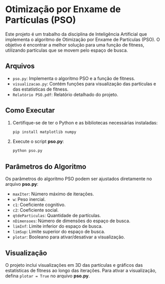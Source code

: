 # Otimização por Enxame de Partículas (PSO)

Este projeto é um trabalho da disciplina de Inteligência Artificial que implementa o algoritmo de Otimização por Enxame de Partículas (PSO). O objetivo é encontrar a melhor solução para uma função de fitness, utilizando partículas que se movem pelo espaço de busca.

## Arquivos

- `pso.py`: Implementa o algoritmo PSO e a função de fitness.
- `visualizacao.py`: Contém funções para visualização das partículas e das estatísticas de fitness.
- `Relatório PSO.pdf`: Relatório detalhado do projeto.

## Como Executar

1. Certifique-se de ter o Python e as bibliotecas necessárias instaladas:
    ```sh
    pip install matplotlib numpy
    ```

2. Execute o script **pso.py**:
    ```sh
    python pso.py
    ```

## Parâmetros do Algoritmo

Os parâmetros do algoritmo PSO podem ser ajustados diretamente no arquivo **pso.py**:
- `maxIter`: Número máximo de iterações.
- `w`: Peso inercial.
- `c1`: Coeficiente cognitivo.
- `c2`: Coeficiente social.
- `qtdeParticulas`: Quantidade de partículas.
- `nDimensoes`: Número de dimensões do espaço de busca.
- `limInf`: Limite inferior do espaço de busca.
- `limSup`: Limite superior do espaço de busca.
- `plotar`: Booleano para ativar/desativar a visualização.

## Visualização

O projeto inclui visualizações em 3D das partículas e gráficos das estatísticas de fitness ao longo das iterações. Para ativar a visualização, defina `plotar = True` no arquivo **pso.py**.